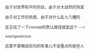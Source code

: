 <p>
	<span style="color:#333333;font-family:arial;"><span style="font-size:13px;background-color:#FFFFFF;">由于对世界和平的向往，由于对大自然的热爱</span></span>
</p>
<p>
	<span style="color:#333333;font-family:arial;"><span style="font-size:13px;background-color:#FFFFFF;">由于对工作的热情，由于对什么乱七八糟的</span></span>
</p>
<p>
	<span style="color:#333333;font-family:arial;"><span style="font-size:13px;background-color:#FFFFFF;">反正找了一下crontab的默认路径就是这个 ---&gt;</span></span>
</p>
<p>
	<span style="color:#333333;font-family:arial;font-size:13px;white-space:normal;background-color:#FFFFFF;">/var/spool/cron</span>
</p>
<p>
	<span style="background-color:#FFFFFF;color:#333333;font-family:arial;font-size:13px;">这算不算嘲讽尼玛的有事儿不说重点的那些人</span>
</p>